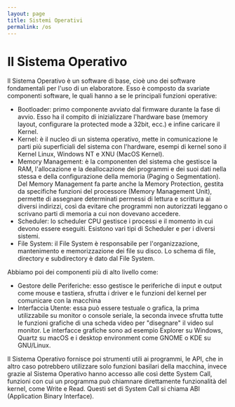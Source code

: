 ```yaml
---
layout: page
title: Sistemi Operativi
permalink: /os
---
```

# Il Sistema Operativo

Il Sistema Operativo è un software di base, cioè uno dei software fondamentali per l'uso di un elaboratore. Esso è composto da svariate componenti software, le quali hanno a se le principali funzioni operative:
- Bootloader: primo componente avviato dal firmware durante la fase di avvio. Esso ha il compito di inizializzare l'hardware base (memory layout, configurare la protected mode a 32bit, ecc.) e infine caricare il Kernel.
- Kernel: è il nucleo di un sistema operativo, mette in comunicazione le parti più superficiali del sistema con l'hardware, esempi di kernel sono il Kernel Linux, Windows NT e XNU (MacOS Kernel).
- Memory Management: è la componenten del sistema che gestisce la RAM, l'allocazione e la deallocazione dei programmi e dei suoi dati nella stessa e della configurazione della memoria (Paging o Segmentation). Del Memory Management fa parte anche la Memory Protection, gestita da specifiche funzioni del processore (Memory Management Unit), permette di assegnare determinati permessi di lettura e scrittura ai diversi indirizzi, così da evitare che programmi non autorizzati leggano o scrivano parti di memoria a cui non dovevano accedere.
- Scheduler: lo scheduler CPU gestisce i processi e il momento in cui devono essere eseguiti. Esistono vari tipi di Scheduler e per i diversi sistemi.
- File System: il File System è responsabile per l'organizzazione, mantenimento e memorizzazione dei file su disco. Lo schema di file, directory e subdirectory è dato dal File System.

Abbiamo poi dei componenti più di alto livello come:
- Gestore delle Periferiche: esso gestisce le periferiche di input e output come mouse e tastiera, sfrutta i driver e le funzioni del kernel per comunicare con la macchina
- Interfaccia Utente: essa può essere testuale o grafica, la prima utilizzabile su monitor o console seriale, la seconda invece sfrutta tutte le funzioni grafiche di una scheda video per "disegnare" il video sul monitor. Le interfacce grafiche sono ad esempio Explorer su Windows, Quartz su macOS e i desktop environment come GNOME o KDE su GNU/Linux.

Il Sistema Operativo fornisce poi strumenti utili ai programmi, le API, che in altro caso potrebbero utilizzare solo funzioni basilari della macchina, invece grazie al Sistema Operativo hanno accesso alle così dette System Call, funzioni con cui un programma può chiamnare direttamente funzionalità del kernel, come Write e Read. Questi set di System Call si chiama ABI (Application Binary Interface).   